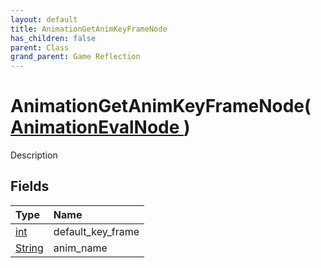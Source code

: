 ```yaml
---
layout: default
title: AnimationGetAnimKeyFrameNode
has_children: false
parent: Class
grand_parent: Game Reflection
---
```

# AnimationGetAnimKeyFrameNode( [ AnimationEvalNode ](/riftbreaker-wiki/docs/game-reflection/classes/animation_eval_node/) )
Description 

## Fields

| Type | Name |
|:----------|:--------------|
| [int](/riftbreaker-wiki/docs/game-reflection/enums/int/) | default_key_frame |
| [String](/riftbreaker-wiki/docs/game-reflection/components/string/) | anim_name |

